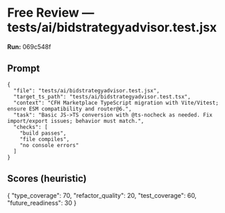 # Free Review — tests/ai/bidstrategyadvisor.test.jsx

**Run:** 069c548f

## Prompt

```
{
  "file": "tests/ai/bidstrategyadvisor.test.jsx",
  "target_ts_path": "tests/ai/bidstrategyadvisor.test.tsx",
  "context": "CFH Marketplace TypeScript migration with Vite/Vitest; ensure ESM compatibility and router@6.",
  "task": "Basic JS->TS conversion with @ts-nocheck as needed. Fix import/export issues; behavior must match.",
  "checks": [
    "build passes",
    "file compiles",
    "no console errors"
  ]
}
```

## Scores (heuristic)

{
  "type_coverage": 70,
  "refactor_quality": 20,
  "test_coverage": 60,
  "future_readiness": 30
}

